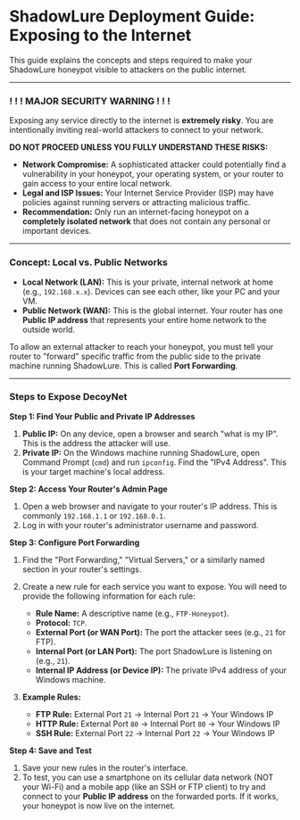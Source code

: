 # ShadowLure Deployment Guide: Exposing to the Internet

This guide explains the concepts and steps required to make your ShadowLure honeypot visible to attackers on the public internet.

---

### **! ! ! MAJOR SECURITY WARNING ! ! !**

Exposing any service directly to the internet is **extremely risky**. You are intentionally inviting real-world attackers to connect to your network. 

**DO NOT PROCEED UNLESS YOU FULLY UNDERSTAND THESE RISKS:**
- **Network Compromise:** A sophisticated attacker could potentially find a vulnerability in your honeypot, your operating system, or your router to gain access to your entire local network.
- **Legal and ISP Issues:** Your Internet Service Provider (ISP) may have policies against running servers or attracting malicious traffic.
- **Recommendation:** Only run an internet-facing honeypot on a **completely isolated network** that does not contain any personal or important devices.

---

### Concept: Local vs. Public Networks

- **Local Network (LAN):** This is your private, internal network at home (e.g., `192.168.x.x`). Devices can see each other, like your PC and your VM.
- **Public Network (WAN):** This is the global internet. Your router has one **Public IP address** that represents your entire home network to the outside world.

To allow an external attacker to reach your honeypot, you must tell your router to "forward" specific traffic from the public side to the private machine running ShadowLure. This is called **Port Forwarding**.

---

### Steps to Expose DecoyNet

**Step 1: Find Your Public and Private IP Addresses**

1.  **Public IP:** On any device, open a browser and search "what is my IP". This is the address the attacker will use.
2.  **Private IP:** On the Windows machine running ShadowLure, open Command Prompt (`cmd`) and run `ipconfig`. Find the "IPv4 Address". This is your target machine's local address.

**Step 2: Access Your Router's Admin Page**

1.  Open a web browser and navigate to your router's IP address. This is commonly `192.168.1.1` or `192.168.0.1`.
2.  Log in with your router's administrator username and password.

**Step 3: Configure Port Forwarding**

1.  Find the "Port Forwarding," "Virtual Servers," or a similarly named section in your router's settings.
2.  Create a new rule for each service you want to expose. You will need to provide the following information for each rule:

    - **Rule Name:** A descriptive name (e.g., `FTP-Honeypot`).
    - **Protocol:** `TCP`.
    - **External Port (or WAN Port):** The port the attacker sees (e.g., `21` for FTP).
    - **Internal Port (or LAN Port):** The port ShadowLure is listening on (e.g., `21`).
    - **Internal IP Address (or Device IP):** The private IPv4 address of your Windows machine.

3.  **Example Rules:**
    - **FTP Rule:** External Port `21` -> Internal Port `21` -> Your Windows IP
    - **HTTP Rule:** External Port `80` -> Internal Port `80` -> Your Windows IP
    - **SSH Rule:** External Port `22` -> Internal Port `22` -> Your Windows IP

**Step 4: Save and Test**

1.  Save your new rules in the router's interface.
2.  To test, you can use a smartphone on its cellular data network (NOT your Wi-Fi) and a mobile app (like an SSH or FTP client) to try and connect to your **Public IP address** on the forwarded ports. If it works, your honeypot is now live on the internet.
